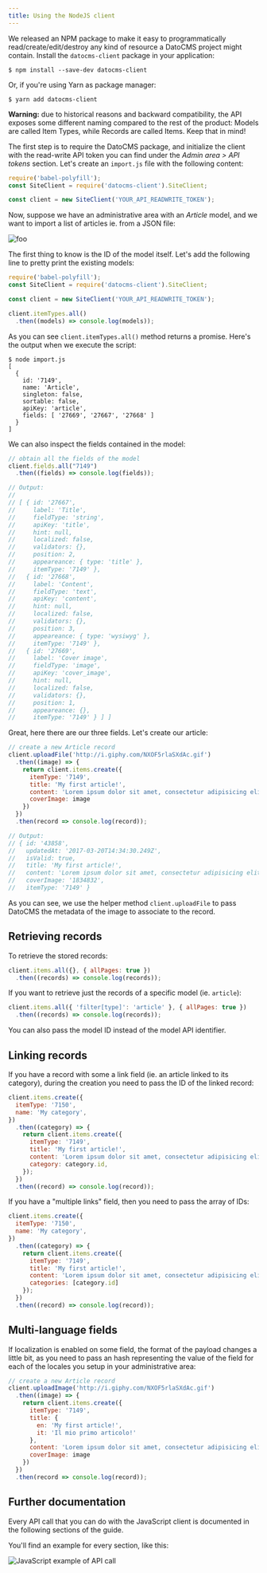 ```yaml
---
title: Using the NodeJS client
---
```


We released an NPM package to make it easy to programmatically read/create/edit/destroy any kind of resource a DatoCMS project might contain. Install the `datocms-client` package in your application:

```
$ npm install --save-dev datocms-client
```

Or, if you're using Yarn as package manager:

```
$ yarn add datocms-client
```

**Warning:** due to historical reasons and backward compatibility, the API exposes some different naming compared to the rest of the product: Models are called Item Types, while Records are called Items. Keep that in mind!

The first step is to require the DatoCMS package, and initialize the client with the read-write API token you can find under the *Admin area > API tokens* section. Let's create an `import.js` file with the following content:

```js
require('babel-polyfill');
const SiteClient = require('datocms-client').SiteClient;

const client = new SiteClient('YOUR_API_READWRITE_TOKEN');
```

Now, suppose we have an administrative area with an *Article* model, and we want to import a list of articles ie. from a JSON file:

![foo](../images/import/article.png)

The first thing to know is the ID of the model itself. Let's add the following line to pretty print the existing models:

```js
require('babel-polyfill');
const SiteClient = require('datocms-client').SiteClient;

const client = new SiteClient('YOUR_API_READWRITE_TOKEN');

client.itemTypes.all()
  .then((models) => console.log(models));
```

As you can see `client.itemTypes.all()` method returns a promise. Here's the output when we execute the script:

```
$ node import.js
[ 
  { 
    id: '7149',
    name: 'Article',
    singleton: false,
    sortable: false,
    apiKey: 'article',
    fields: [ '27669', '27667', '27668' ] 
  }
]
```

We can also inspect the fields contained in the model:

```js
// obtain all the fields of the model
client.fields.all("7149")
  .then((fields) => console.log(fields));

// Output:
//
// [ { id: '27667',
//     label: 'Title',
//     fieldType: 'string',
//     apiKey: 'title',
//     hint: null,
//     localized: false,
//     validators: {},
//     position: 2,
//     appeareance: { type: 'title' },
//     itemType: '7149' },
//   { id: '27668',
//     label: 'Content',
//     fieldType: 'text',
//     apiKey: 'content',
//     hint: null,
//     localized: false,
//     validators: {},
//     position: 3,
//     appeareance: { type: 'wysiwyg' },
//     itemType: '7149' },
//   { id: '27669',
//     label: 'Cover image',
//     fieldType: 'image',
//     apiKey: 'cover_image',
//     hint: null,
//     localized: false,
//     validators: {},
//     position: 1,
//     appeareance: {},
//     itemType: '7149' } ] ]
```

Great, here there are our three fields. Let's create our article:

```js
// create a new Article record
client.uploadFile('http://i.giphy.com/NXOF5rlaSXdAc.gif')
  .then((image) => {
    return client.items.create({
      itemType: '7149',
      title: 'My first article!',
      content: 'Lorem ipsum dolor sit amet, consectetur adipisicing elit, sed eiusmod.',
      coverImage: image
    })
  })
  .then(record => console.log(record));

// Output:
// { id: '43858',
//   updatedAt: '2017-03-20T14:34:30.249Z',
//   isValid: true,
//   title: 'My first article!',
//   content: 'Lorem ipsum dolor sit amet, consectetur adipisicing elit, sed eiusmod.',
//   coverImage: '1834832',
//   itemType: '7149' }
```

As you can see, we use the helper method `client.uploadFile` to pass DatoCMS the metadata of the image to associate to the record.

## Retrieving records

To retrieve the stored records:

```js
client.items.all({}, { allPages: true })
  .then((records) => console.log(records));
```

If you want to retrieve just the records of a specific model (ie. `article`):

```js
client.items.all({ 'filter[type]': 'article' }, { allPages: true })
  .then((records) => console.log(records));
```

You can also pass the model ID instead of the model API identifier.

## Linking records

If you have a record with some a link field (ie. an article linked to its category), during the creation you need to pass the ID of the linked record:

```js
client.items.create({
  itemType: '7150',
  name: 'My category',
})
  .then((category) => {
    return client.items.create({
      itemType: '7149',
      title: 'My first article!',
      content: 'Lorem ipsum dolor sit amet, consectetur adipisicing elit, sed eiusmod.',
      category: category.id,
    });
  })
  .then((record) => console.log(record));
```

If you have a "multiple links" field, then you need to pass the array of IDs:

```js
client.items.create({
  itemType: '7150',
  name: 'My category',
})
  .then((category) => {
    return client.items.create({
      itemType: '7149',
      title: 'My first article!',
      content: 'Lorem ipsum dolor sit amet, consectetur adipisicing elit, sed eiusmod.',
      categories: [category.id]
    });
  })
  .then((record) => console.log(record));
```

## Multi-language fields

If localization is enabled on some field, the format of the payload changes a little bit, as you need to pass an hash representing the value of the field for each of the locales you setup in your administrative area:

```js
// create a new Article record
client.uploadImage('http://i.giphy.com/NXOF5rlaSXdAc.gif')
  .then((image) => {
    return client.items.create({
      itemType: '7149',
      title: {
        en: 'My first article!',
        it: 'Il mio primo articolo!'
      },
      content: 'Lorem ipsum dolor sit amet, consectetur adipisicing elit, sed eiusmod.',
      coverImage: image
    })
  })
  .then(record => console.log(record));
```

## Further documentation

Every API call that you can do with the JavaScript client is documented in the following sections of the guide.

You'll find an example for every section, like this:

![JavaScript example of API call](../images/clients/js-docs-example.png)